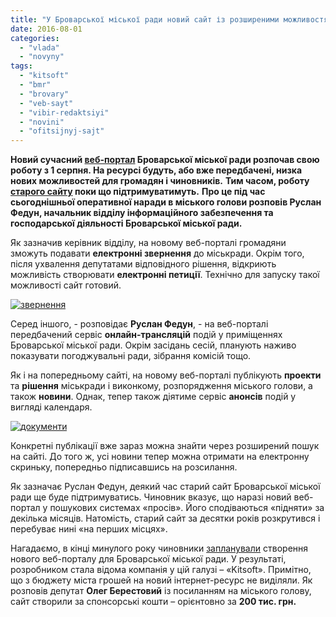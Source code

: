 ```yaml
---
title: "У Броварської міської ради новий сайт із розширеними можливостями"
date: 2016-08-01
categories: 
  - "vlada"
  - "novyny"
tags: 
  - "kitsoft"
  - "bmr"
  - "brovary"
  - "veb-sayt"
  - "vibir-redaktsiyi"
  - "novini"
  - "ofitsijnyj-sajt"
---
```


**Новий сучасний [веб-портал](http://brovary-rada.gov.ua/) Броварської міської ради розпочав свою роботу з 1 серпня. На ресурсі будуть, або вже передбачені, низка нових можливостей для громадян і чиновників.** **Тим часом, роботу [старого сайту](http://brovary.kiev.ua/) поки що підтримуватимуть.** **Про це під час сьогоднішньої оперативної наради в міського голови розповів Руслан Федун, начальник відділу інформаційного забезпечення та господарської діяльності Броварської міської ради.**

Як зазначив керівник відділу, на новому веб-порталі громадяни зможуть подавати **електронні звернення** до міськради. Окрім того, після ухвалення депутатами відповідного рішення, відкриють можливість створювати **електронні петиції**. Технічно для запуску такої можливості сайт готовий.

[![звернення](https://mpz.brovary.org/wp-content/uploads/2016/08/zvernennya.jpg)](https://mpz.brovary.org/wp-content/uploads/2016/08/zvernennya.jpg)

Серед іншого, - розповідає **Руслан Федун**, - на веб-порталі передбачений сервіс **онлайн-трансляцій** подій у приміщеннях Броварської міської ради. Окрім засідань сесій, планують наживо показувати погоджувальні ради, зібрання комісій тощо.

Як і на попередньому сайті, на новому веб-порталі публікують **проекти** та **рішення** міськради і виконкому, розпорядження міського голови, а також **новини**. Однак, тепер також діятиме сервіс **анонсів** подій у вигляді календаря.

[![документи](https://mpz.brovary.org/wp-content/uploads/2016/08/dokumenty.jpg)](https://mpz.brovary.org/wp-content/uploads/2016/08/dokumenty.jpg)

Конкретні публікації вже зараз можна знайти через розширений пошук на сайті. До того ж, усі новини тепер можна отримати на електронну скриньку, попередньо підписавшись на розсилання.

Як зазначає Руслан Федун, деякий час старий сайт Броварської міської ради ще буде підтримуватись. Чиновник вказує, що наразі новий веб-портал у пошукових системах «просів». Його сподіваються «підняти» за декілька місяців. Натомість, старий сайт за десятки років розкрутився і перебуває нині «на перших місцях».

Нагадаємо, в кінці минулого року чиновники [запланували](https://mpz.brovary.org/u-brovarskoyi-miskoyi-rady-bude-novyj-sajt-za-200-tys-grn/) створення нового веб-порталу для Броварської міської ради. У результаті, розробником стала відома компанія у цій галузі – «Kitsoft». Примітно, що з бюджету міста грошей на новий інтернет-ресурс не виділяли. Як розповів депутат **Олег Берестовий** із посиланням на міського голову, сайт створили за спонсорські кошти – орієнтовно за **200 тис. грн.**
